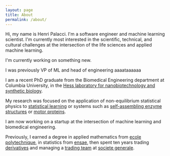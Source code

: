 ```yaml
---
layout: page
title: About
permalink: /about/
---
```


Hi, my name is Henri Palacci. I'm a software engineer and machine learning scientist. I'm currently most interested in the scientific, technical, and cultural challenges at the intersection of the life sciences and applied machine learning. 

I'm currently working on something new.

I was previously VP of ML and head of engineering aaaataaaaaa

I am a recent PhD graduate from the Biomedical Engineering department at Columbia University, in the [Hess laboratory for nanobiotechnology and synthetic biology](http://orion.bme.columbia.edu/hess/).

My research was focused on the application of non-equilibrium statistical physics to [statistical learning](https://arxiv.org/abs/1806.02855) or systems such as [self-assembling enzyme structures](https://www.nature.com/articles/nchem.2905) or [motor proteins](https://scholar.google.com/citations?view_op=view_citation&hl=en&user=WAmP2uQAAAAJ&citation_for_view=WAmP2uQAAAAJ:u-x6o8ySG0sC). 

I am now working on a startup at the intersection of machine learning and
biomedical engineering.

Previously, I earned a degree in applied mathematics from [ecole polytechnique](https://en.wikipedia.org/wiki/%C3%89cole_Polytechnique), in statistics from [ensae](https://en.wikipedia.org/wiki/ENSAE_ParisTech), then spent ten years trading [derivatives](https://en.wikipedia.org/wiki/Synthetic_CDO) and managing a [trading team](https://en.wikipedia.org/wiki/Bad_bank) at [societe generale](https://en.wikipedia.org/wiki/Soci%C3%A9t%C3%A9_G%C3%A9n%C3%A9rale).
